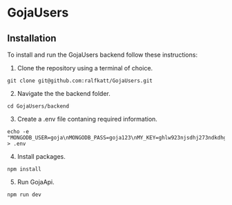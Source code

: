 # GojaUsers

## Installation
To install and run the GojaUsers backend follow these instructions:

1. Clone the repository using a terminal of choice.
```
git clone git@github.com:ralfkatt/GojaUsers.git
```

2. Navigate the the backend folder.
```
cd GojaUsers/backend
```

3. Create a .env file contaning required information.
```
echo -e "MONGODB_USER=goja\nMONGODB_PASS=goja123\nMY_KEY=ghlw923njsdhj273ndkdhg91allkowebnk2\nS3_ACCESS_KEY=AKIA5HJ4KQJTQMZ27B4H\nS3_ACCESS_SECRET=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" > .env
```

4. Install packages.
```
npm install
```

5. Run GojaApi.
```
npm run dev
```
